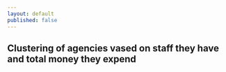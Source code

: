 ```yaml
---
layout: default
published: false
---
```


## Clustering of agencies vased on staff they have and total money they expend

<!DOCTYPE html>
<html>
<head>
  <meta charset="utf-8">
  <link href="http://nvd3.org/src/nv.d3.css" rel="stylesheet" type="text/css">
  <style>
  body {
    overflow-y:scroll;
    width: 960px;
    margin-left: auto; 
    margin-right: auto;
    padding-top: 100px;
  }
  div.nvd3Plot {
    height: 500px;
    width: 900px;
  }
  </style>

  <script src="http://ajax.googleapis.com/ajax/libs/jquery/1.8.3/jquery.min.js"></script>
  <script src="http://d3js.org/d3.v2.min.js"></script>
  <script src="http://nvd3.org/nv.d3.js"></script>
  <script src="http://nvd3.org/lib/fisheye.js"></script>
  <script src="http://raw.github.com/novus/nvd3/master/src/models/scatterPlusLineChart.js"></script>
</head>
<body>
  <div id='chart3db5cf153d7' class='nvd3Plot'></div>
  <script type='text/javascript'>
      drawchart3db5cf153d7()
      function drawchart3db5cf153d7(){  
        var opts = {"id":"chart3db5cf153d7","yAxis":[],"x":"Staff","y":"Client","group":"Agency","type":"scatterChart","width":900,"height":400},
          data = [{"State.Name":"Alabama","Agency":"Combined","Client":0,"Staff":199},{"State.Name":"Alaska","Agency":"Combined","Client":1537,"Staff":39},{"State.Name":"American Samoa","Agency":"Combined","Client":205,"Staff":4},{"State.Name":"Arizona","Agency":"Combined","Client":12780,"Staff":187},{"State.Name":"Arkansas","Agency":"Blind","Client":489,"Staff":37},{"State.Name":"California","Agency":"Combined","Client":44869,"Staff":724},{"State.Name":"Colorado","Agency":"Combined","Client":10907,"Staff":111},{"State.Name":"Connecticut","Agency":"Blind","Client":191,"Staff":17},{"State.Name":"Connecticut","Agency":"General","Client":4443,"Staff":77},{"State.Name":"Delaware","Agency":"Blind","Client":156,"Staff":7},{"State.Name":"Delaware","Agency":"General","Client":6982,"Staff":34},{"State.Name":"District of Columbia","Agency":"Combined","Client":0,"Staff":54},{"State.Name":"Florida","Agency":"Blind","Client":0,"Staff":54},{"State.Name":"Florida","Agency":"General","Client":26667,"Staff":439},{"State.Name":"Georgia","Agency":"Combined","Client":15339,"Staff":262},{"State.Name":"Guam","Agency":"Combined","Client":2,"Staff":8},{"State.Name":"Hawaii","Agency":"Combined","Client":1319,"Staff":34},{"State.Name":"Idaho","Agency":"Blind","Client":0,"Staff":11},{"State.Name":"Idaho","Agency":"General","Client":7136,"Staff":69},{"State.Name":"Illinois","Agency":"Combined","Client":23174,"Staff":365},{"State.Name":"Indiana","Agency":"Combined","Client":11472,"Staff":186},{"State.Name":"Iowa","Agency":"Blind","Client":239,"Staff":20},{"State.Name":"Iowa","Agency":"General","Client":28689,"Staff":107},{"State.Name":"Kansas","Agency":"Combined","Client":4186,"Staff":83},{"State.Name":"Kentucky","Agency":"General","Client":22660,"Staff":144},{"State.Name":"Kentucky","Agency":"Blind","Client":765,"Staff":16},{"State.Name":"Louisiana","Agency":"Combined","Client":19263,"Staff":104},{"State.Name":"Maine","Agency":"General","Client":5074,"Staff":89},{"State.Name":"Maine","Agency":"Blind","Client":304,"Staff":24},{"State.Name":"Maryland","Agency":"Combined","Client":14005,"Staff":170},{"State.Name":"Massachusetts","Agency":"Blind","Client":1002,"Staff":48},{"State.Name":"Massachusetts","Agency":"General","Client":11195,"Staff":256},{"State.Name":"Michigan","Agency":"Blind","Client":1040,"Staff":36},{"State.Name":"Michigan","Agency":"General","Client":22068,"Staff":269},{"State.Name":"Minnesota","Agency":"General","Client":6782,"Staff":154},{"State.Name":"Minnesota","Agency":"Blind","Client":0,"Staff":20},{"State.Name":"Mississippi","Agency":"Combined","Client":13356,"Staff":135},{"State.Name":"Missouri","Agency":"General","Client":15865,"Staff":147},{"State.Name":"Missouri","Agency":"Blind","Client":839,"Staff":17},{"State.Name":"Montana","Agency":"Combined","Client":2743,"Staff":39},{"State.Name":"Nebraska","Agency":"Blind","Client":491,"Staff":22},{"State.Name":"Nebraska","Agency":"General","Client":2180,"Staff":77},{"State.Name":"Nevada","Agency":"Combined","Client":1537,"Staff":49},{"State.Name":"New Hampshire","Agency":"Combined","Client":0,"Staff":51},{"State.Name":"New Jersey","Agency":"Blind","Client":500,"Staff":42},{"State.Name":"New Jersey","Agency":"General","Client":16241,"Staff":116},{"State.Name":"New Mexico","Agency":"Blind","Client":197,"Staff":8},{"State.Name":"New Mexico","Agency":"General","Client":6031,"Staff":80},{"State.Name":"New York","Agency":"Blind","Client":74,"Staff":65},{"State.Name":"New York","Agency":"General","Client":47336,"Staff":436},{"State.Name":"North Carolina","Agency":"Blind","Client":1563,"Staff":35},{"State.Name":"North Carolina","Agency":"General","Client":34788,"Staff":344},{"State.Name":"North Dakota","Agency":"Combined","Client":3159,"Staff":54},{"State.Name":"Northern Marianas","Agency":"Combined","Client":97,"Staff":3},{"State.Name":"Ohio","Agency":"Combined","Client":0,"Staff":259},{"State.Name":"Oklahoma","Agency":"Combined","Client":12860,"Staff":204},{"State.Name":"Oregon","Agency":"Blind","Client":264,"Staff":16},{"State.Name":"Oregon","Agency":"General","Client":4837,"Staff":121},{"State.Name":"Pennsylvania","Agency":"Combined","Client":18469,"Staff":416},{"State.Name":"Puerto Rico","Agency":"Combined","Client":22413,"Staff":295},{"State.Name":"Rhode Island","Agency":"Combined","Client":4702,"Staff":48},{"State.Name":"South Carolina","Agency":"Blind","Client":387,"Staff":28},{"State.Name":"South Carolina","Agency":"General","Client":5105,"Staff":235},{"State.Name":"South Dakota","Agency":"Blind","Client":169,"Staff":9},{"State.Name":"South Dakota","Agency":"General","Client":2162,"Staff":43},{"State.Name":"Tennessee","Agency":"Combined","Client":9350,"Staff":252},{"State.Name":"Texas","Agency":"Blind","Client":3914,"Staff":134},{"State.Name":"Texas","Agency":"General","Client":18953,"Staff":548},{"State.Name":"Utah","Agency":"Combined","Client":467,"Staff":129},{"State.Name":"Vermont","Agency":"Blind","Client":144,"Staff":4},{"State.Name":"Vermont","Agency":"General","Client":4850,"Staff":70},{"State.Name":"Virgin Islands","Agency":"Combined","Client":121,"Staff":10},{"State.Name":"Virginia","Agency":"Blind","Client":714,"Staff":17},{"State.Name":"Virginia","Agency":"General","Client":20253,"Staff":273},{"State.Name":"Washington","Agency":"Blind","Client":259,"Staff":16},{"State.Name":"Washington","Agency":"General","Client":4539,"Staff":119},{"State.Name":"West Virginia","Agency":"Combined","Client":0,"Staff":110},{"State.Name":"Wisconsin","Agency":"Combined","Client":22490,"Staff":166},{"State.Name":"Wyoming","Agency":"Combined","Client":1721,"Staff":29}]
    
        var data = d3.nest()
          .key(function(d){
            return opts.group === undefined ? 'main' : d[opts.group]
          })
          .entries(data)
        
        nv.addGraph(function() {
          var chart = nv.models[opts.type]()
            .x(function(d) { return d[opts.x] })
            .y(function(d) { return d[opts.y] })
            .width(opts.width)
            .height(opts.height)
           
          
            
          chart.xAxis
    .axisLabel( "Number of Counsellors" )
          
          
        
         d3.select("#" + opts.id)
          .append('svg')
          .datum(data)
          .transition().duration(500)
          .call(chart);
  
         nv.utils.windowResize(chart.update);
         return chart;
        });
      };
  </script></body>
</html>
